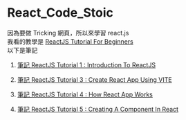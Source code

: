 # React_Code_Stoic

因為要做 Tricking 網頁，所以來學習 react.js <br>
我看的教學是 [ReactJS Tutorial For Beginners](https://youtube.com/playlist?list=PLSsAz5wf2lkK_ekd0J__44KG6QoXetZza&si=njMAkwU53KVn_M0f) <br>
以下是筆記

1. [筆記 ReactJS Tutorial 1 : Introduction To ReactJS](https://hackmd.io/@swenbao/H1ISxZOIyl)

2. [筆記 ReactJS Tutorial 3 : Create React App Using VITE](https://hackmd.io/@swenbao/Sk73jm-Pyg)

3. [筆記 ReactJS Tutorial 4 : How React App Works](https://hackmd.io/@swenbao/SkCjEoItyx)

4. [筆記 ReactJS Tutorial 5 : Creating A Component In React](https://hackmd.io/@swenbao/S1677NKYyx)